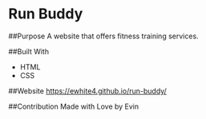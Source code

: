 # Run Buddy

##Purpose
A website that offers fitness training services.

##Built With
* HTML
* CSS

##Website
https://ewhite4.github.io/run-buddy/

##Contribution
Made with Love by Evin
